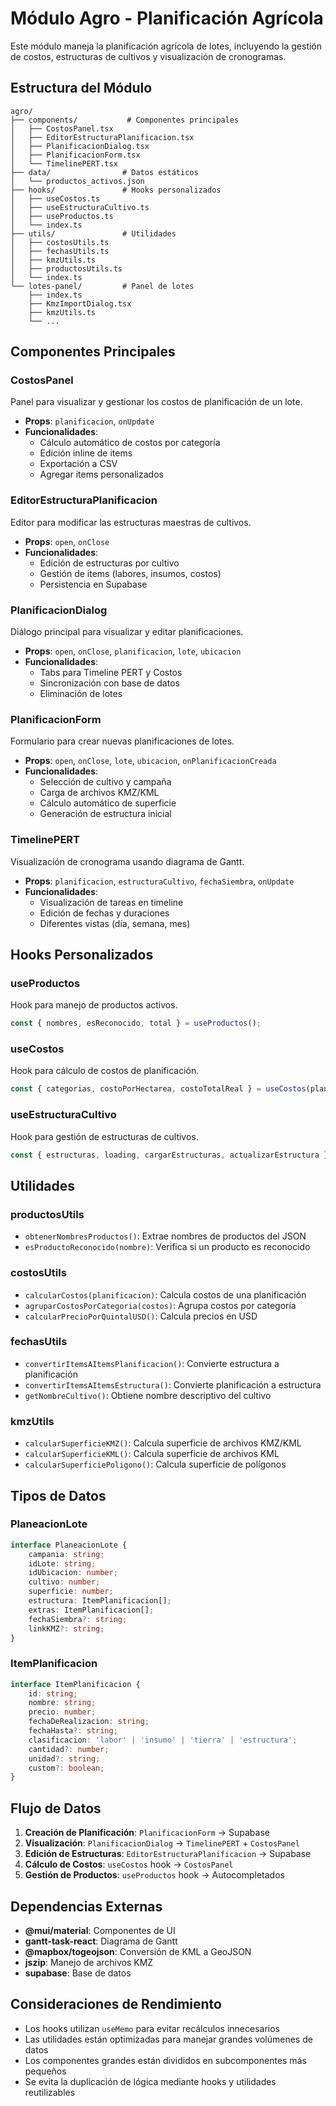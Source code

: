 # Módulo Agro - Planificación Agrícola

Este módulo maneja la planificación agrícola de lotes, incluyendo la gestión de costos, estructuras de cultivos y visualización de cronogramas.

## Estructura del Módulo

```
agro/
├── components/           # Componentes principales
│   ├── CostosPanel.tsx
│   ├── EditorEstructuraPlanificacion.tsx
│   ├── PlanificacionDialog.tsx
│   ├── PlanificacionForm.tsx
│   └── TimelinePERT.tsx
├── data/                # Datos estáticos
│   └── productos_activos.json
├── hooks/               # Hooks personalizados
│   ├── useCostos.ts
│   ├── useEstructuraCultivo.ts
│   ├── useProductos.ts
│   └── index.ts
├── utils/               # Utilidades
│   ├── costosUtils.ts
│   ├── fechasUtils.ts
│   ├── kmzUtils.ts
│   ├── productosUtils.ts
│   └── index.ts
└── lotes-panel/         # Panel de lotes
    ├── index.ts
    ├── KmzImportDialog.tsx
    ├── kmzUtils.ts
    └── ...
```

## Componentes Principales

### CostosPanel
Panel para visualizar y gestionar los costos de planificación de un lote.
- **Props**: `planificacion`, `onUpdate`
- **Funcionalidades**: 
  - Cálculo automático de costos por categoría
  - Edición inline de items
  - Exportación a CSV
  - Agregar items personalizados

### EditorEstructuraPlanificacion
Editor para modificar las estructuras maestras de cultivos.
- **Props**: `open`, `onClose`
- **Funcionalidades**:
  - Edición de estructuras por cultivo
  - Gestión de items (labores, insumos, costos)
  - Persistencia en Supabase

### PlanificacionDialog
Diálogo principal para visualizar y editar planificaciones.
- **Props**: `open`, `onClose`, `planificacion`, `lote`, `ubicacion`
- **Funcionalidades**:
  - Tabs para Timeline PERT y Costos
  - Sincronización con base de datos
  - Eliminación de lotes

### PlanificacionForm
Formulario para crear nuevas planificaciones de lotes.
- **Props**: `open`, `onClose`, `lote`, `ubicacion`, `onPlanificacionCreada`
- **Funcionalidades**:
  - Selección de cultivo y campaña
  - Carga de archivos KMZ/KML
  - Cálculo automático de superficie
  - Generación de estructura inicial

### TimelinePERT
Visualización de cronograma usando diagrama de Gantt.
- **Props**: `planificacion`, `estructuraCultivo`, `fechaSiembra`, `onUpdate`
- **Funcionalidades**:
  - Visualización de tareas en timeline
  - Edición de fechas y duraciones
  - Diferentes vistas (día, semana, mes)

## Hooks Personalizados

### useProductos
Hook para manejo de productos activos.
```typescript
const { nombres, esReconocido, total } = useProductos();
```

### useCostos
Hook para cálculo de costos de planificación.
```typescript
const { categorias, costoPorHectarea, costoTotalReal } = useCostos(planificacion);
```

### useEstructuraCultivo
Hook para gestión de estructuras de cultivos.
```typescript
const { estructuras, loading, cargarEstructuras, actualizarEstructura } = useEstructuraCultivo();
```

## Utilidades

### productosUtils
- `obtenerNombresProductos()`: Extrae nombres de productos del JSON
- `esProductoReconocido(nombre)`: Verifica si un producto es reconocido

### costosUtils
- `calcularCostos(planificacion)`: Calcula costos de una planificación
- `agruparCostosPorCategoria(costos)`: Agrupa costos por categoría
- `calcularPrecioPorQuintalUSD()`: Calcula precios en USD

### fechasUtils
- `convertirItemsAItemsPlanificacion()`: Convierte estructura a planificación
- `convertirItemsAItemsEstructura()`: Convierte planificación a estructura
- `getNombreCultivo()`: Obtiene nombre descriptivo del cultivo

### kmzUtils
- `calcularSuperficieKMZ()`: Calcula superficie de archivos KMZ/KML
- `calcularSuperficieKML()`: Calcula superficie de archivos KML
- `calcularSuperficiePoligono()`: Calcula superficie de polígonos

## Tipos de Datos

### PlaneacionLote
```typescript
interface PlaneacionLote {
    campania: string;
    idLote: string;
    idUbicacion: number;
    cultivo: number;
    superficie: number;
    estructura: ItemPlanificacion[];
    extras: ItemPlanificacion[];
    fechaSiembra?: string;
    linkKMZ?: string;
}
```

### ItemPlanificacion
```typescript
interface ItemPlanificacion {
    id: string;
    nombre: string;
    precio: number;
    fechaDeRealizacion: string;
    fechaHasta?: string;
    clasificacion: 'labor' | 'insumo' | 'tierra' | 'estructura';
    cantidad?: number;
    unidad?: string;
    custom?: boolean;
}
```

## Flujo de Datos

1. **Creación de Planificación**: `PlanificacionForm` → Supabase
2. **Visualización**: `PlanificacionDialog` → `TimelinePERT` + `CostosPanel`
3. **Edición de Estructuras**: `EditorEstructuraPlanificacion` → Supabase
4. **Cálculo de Costos**: `useCostos` hook → `CostosPanel`
5. **Gestión de Productos**: `useProductos` hook → Autocompletados

## Dependencias Externas

- **@mui/material**: Componentes de UI
- **gantt-task-react**: Diagrama de Gantt
- **@mapbox/togeojson**: Conversión de KML a GeoJSON
- **jszip**: Manejo de archivos KMZ
- **supabase**: Base de datos

## Consideraciones de Rendimiento

- Los hooks utilizan `useMemo` para evitar recálculos innecesarios
- Las utilidades están optimizadas para manejar grandes volúmenes de datos
- Los componentes grandes están divididos en subcomponentes más pequeños
- Se evita la duplicación de lógica mediante hooks y utilidades reutilizables


